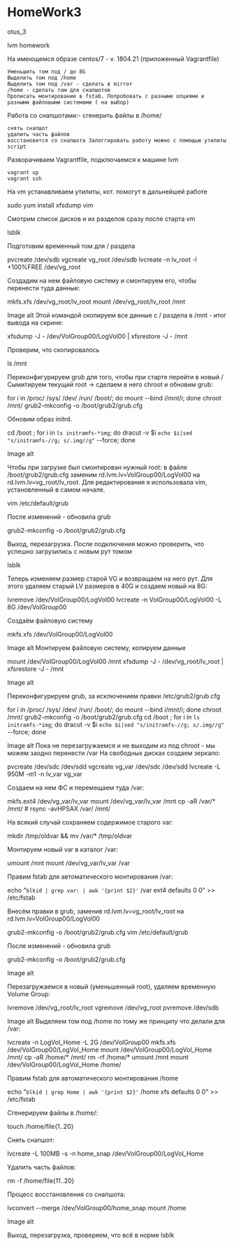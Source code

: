 # HomeWork3
otus_3

lvm homework

На имеющемся образе centos/7 - v. 1804.21 (приложенный Vagrantfile)

    Уменьшить том под / до 8G
    Выделить том под /home
    Выделить том под /var - сделать в mirror
    /home - сделать том для снапшотов
    Прописать монтирование в fstab. Попробовать с разными опциями и разными файловыми системами ( на выбор)

Работа со снапшотами:- сгенерить файлы в /home/

    снять снапшот
    удалить часть файлов
    восстановится со снапшота Залоггировать работу можно с помощью утилиты script


Разворачиваем Vagrantfile, подключаемся к машине lvm

    vagrant up
    vagrant ssh

На vm устанавливаем утилиты, кот. помогут в дальнейшей работе

sudo yum install xfsdump vim

Смотрим список дисков и их разделов сразу после старта vm

lsblk

Подготовим временный том для / раздела

pvcreate /dev/sdb
vgcreate vg_root /dev/sdb
lvcreate -n lv_root -l +100%FREE /dev/vg_root

Создадим на нем файловую систему и смонтируем его, чтобы перенести туда данные:

mkfs.xfs /dev/vg_root/lv_root
mount /dev/vg_root/lv_root /mnt

Image alt Этой командой скопируем все данные с / раздела в /mnt - итог вывода на скрине:

xfsdump -J - /dev/VolGroup00/LogVol00 | xfsrestore -J - /mnt

Проверим, что скопировалось

ls /mnt

Переконфигурируем grub для того, чтобы при старте перейти в новый / Сымитируем текущий root -> сделаем в него chroot и обновим grub:

for i in /proc/ /sys/ /dev/ /run/ /boot/; do mount --bind $i /mnt/$i; done
chroot /mnt/
grub2-mkconfig -o /boot/grub2/grub.cfg

Обновим образ initrd.

cd /boot ; for i in `ls initramfs-*img`; do dracut -v $i `echo $i|sed "s/initramfs-//g; s/.img//g"` --force; done

Image alt

Чтобы при загрузке был смонтирован нужный root: в файле /boot/grub2/grub.cfg заменим rd.lvm.lv=VolGroup00/LogVol00 на rd.lvm.lv=vg_root/lv_root. Для редактирования я использовала vim, установленный в самом начале.

vim /etc/default/grub

После изменений - обновила grub

grub2-mkconfig -o /boot/grub2/grub.cfg

Выход, перезагрузка. После подключения можно проверить, что успешно загрузились с новым рут томом

lsblk

Теперь изменяем размер старой VG и возвращаем на него рут. Для этого удаляем старый LV размеров в 40G и создаем новый на 8G:

lvremove /dev/VolGroup00/LogVol00
lvcreate -n VolGroup00/LogVol00 -L 8G /dev/VolGroup00

Создаём файловую систему

mkfs.xfs /dev/VolGroup00/LogVol00

Image alt Монтируем файловую систему, копируем данные

mount /dev/VolGroup00/LogVol00 /mnt
xfsdump -J - /dev/vg_root/lv_root | xfsrestore -J - /mnt

Image alt

Переконфигурируем grub, за исключением правки /etc/grub2/grub.cfg

for i in /proc/ /sys/ /dev/ /run/ /boot/; do mount --bind $i /mnt/$i; done
chroot /mnt/
grub2-mkconfig -o /boot/grub2/grub.cfg
cd /boot ; for i in `ls initramfs-*img`; do dracut -v $i `echo $i|sed "s/initramfs-//g; s/.img//g"` --force; done

Image alt Пока не перезагружаемся и не выходим из под chroot - мы можем заодно перенести /var На свободных дисках создаем зеркало:

pvcreate /dev/sdc /dev/sdd
vgcreate vg_var /dev/sdc /dev/sdd
lvcreate -L 950M -m1 -n lv_var vg_var

Создаем на нем ФС и перемещаем туда /var:

mkfs.ext4 /dev/vg_var/lv_var
mount /dev/vg_var/lv_var /mnt
cp -aR /var/* /mnt/      # rsync -avHPSAX /var/ /mnt/

На всякий случай сохраняем содержимое старого var:

mkdir /tmp/oldvar && mv /var/* /tmp/oldvar

Монтируем новый var в каталог /var:

umount /mnt
mount /dev/vg_var/lv_var /var

Правим fstab для автоматического монтирования /var:

echo "`blkid | grep var: | awk '{print $2}'` /var ext4 defaults 0 0" >> /etc/fstab

Внесём правки в grub, заменив rd.lvm.lv=vg_root/lv_root на rd.lvm.lv=VolGroup00/LogVol00

grub2-mkconfig -o /boot/grub2/grub.cfg
vim /etc/default/grub

После изменений - обновила grub

grub2-mkconfig -o /boot/grub2/grub.cfg

Image alt

Перезагружаемся в новый (уменьшенный root), удаляем временную Volume Group:

lvremove /dev/vg_root/lv_root
vgremove /dev/vg_root
pvremove /dev/sdb

Image alt Выделяем том под /home по тому же принципу что делали для /var:

lvcreate -n LogVol_Home -L 2G /dev/VolGroup00 
mkfs.xfs /dev/VolGroup00/LogVol_Home
mount /dev/VolGroup00/LogVol_Home /mnt/
cp -aR /home/* /mnt/
rm -rf /home/*
umount /mnt
mount /dev/VolGroup00/LogVol_Home /home/

Правим fstab для автоматического монтирования /home

echo "`blkid | grep Home | awk '{print $2}'` /home xfs defaults 0 0" >> /etc/fstab

Сгенерируем файлы в /home/:

touch /home/file{1..20}

Снять снапшот:

lvcreate -L 100MB -s -n home_snap /dev/VolGroup00/LogVol_Home

Удалить часть файлов:

rm -f /home/file{11..20}

Процесс восстановления со снапшота:

lvconvert --merge /dev/VolGroup00/home_snap
mount /home

Image alt

Выход, перезагрузка, проверяем, что всё в норме lsblk
